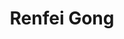 ---
# Display name

title: Renfei Gong
user_groups: ["Graduated Master Students"]



organizations:
- name: 2012-2015 

Interests:
- 

---